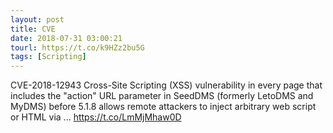 ```yaml
---
layout: post
title: CVE
date: 2018-07-31 03:00:21
tourl: https://t.co/k9HZz2bu5G
tags: [Scripting]
---
```

CVE-2018-12943 Cross-Site Scripting (XSS) vulnerability in every page that includes the "action" URL parameter in SeedDMS (formerly LetoDMS and MyDMS) before 5.1.8 allows remote attackers to inject arbitrary web script or HTML via ... https://t.co/LmMjMhaw0D